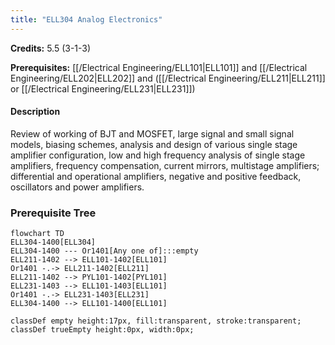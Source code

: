 ```yaml
---
title: "ELL304 Analog Electronics"
---
```

**Credits:** 5.5 (3-1-3)

**Prerequisites:** [[/Electrical Engineering/ELL101|ELL101]] and [[/Electrical Engineering/ELL202|ELL202]] and ([[/Electrical Engineering/ELL211|ELL211]] or [[/Electrical Engineering/ELL231|ELL231]])

#### Description
Review of working of BJT and MOSFET, large signal and small signal models, biasing schemes, analysis and design of various single stage amplifier configuration, low and high frequency analysis of single stage amplifiers, frequency compensation, current mirrors, multistage amplifiers; differential and operational amplifiers, negative and positive feedback, oscillators and power amplifiers.

### Prerequisite Tree

```mermaid
flowchart TD
ELL304-1400[ELL304]
ELL304-1400 --- Or1401[Any one of]:::empty
ELL211-1402 --> ELL101-1402[ELL101]
Or1401 -.-> ELL211-1402[ELL211]
ELL211-1402 --> PYL101-1402[PYL101]
ELL231-1403 --> ELL101-1403[ELL101]
Or1401 -.-> ELL231-1403[ELL231]
ELL304-1400 --> ELL101-1400[ELL101]

classDef empty height:17px, fill:transparent, stroke:transparent;
classDef trueEmpty height:0px, width:0px;
```
